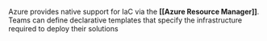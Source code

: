 Azure provides native support for IaC via the **[[Azure Resource Manager]]**. Teams can define declarative templates that specify the infrastructure required to deploy their solutions